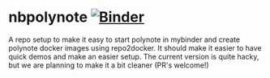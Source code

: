 # nbpolynote [![Binder](https://mybinder.org/badge_logo.svg)](https://mybinder.org/v2/gh/kmader/nbpolynote/master)
A repo setup to make it easy to start polynote in mybinder and create polynote docker images using repo2docker. It should make it easier to have quick demos and make an easier setup. The current version is quite hacky, but we are planning to make it a bit cleaner (PR's welcome!)
